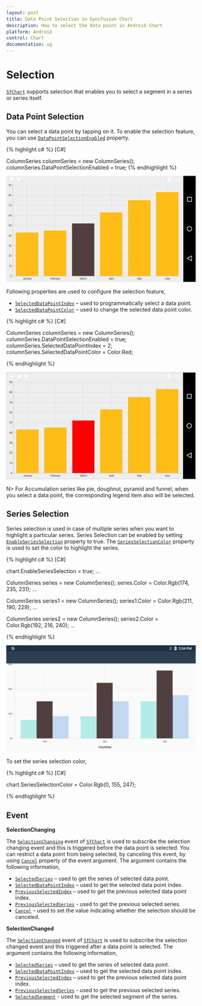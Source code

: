 ```yaml
---
layout: post
title: Data Point Selection in Syncfusion Chart
description: How to select the data point in Android Chart
platform: Android
control: Chart
documentation: ug
---
```


# Selection

[`SfChart`](http://help.syncfusion.com/cr/cref_files/xamarin-android/Syncfusion.SfChart.Android~Com.Syncfusion.Charts.SfChart.html) supports selection that enables you to select a segment in a series or series itself.

## Data Point Selection
You can select a data point by tapping on it. To enable the selection feature, you can use [`DataPointSelectionEnabled`](http://help.syncfusion.com/cr/cref_files/xamarin-android/Syncfusion.SfChart.Android~Com.Syncfusion.Charts.ChartSeries~DataPointSelectionEnabled.html) property. 

{% highlight c# %} 
[C#]

ColumnSeries columnSeries = new ColumnSeries();
columnSeries.DataPointSelectionEnabled = true;
{% endhighlight %}

![Data point selection support in Xamarin.Android Chart](selection_images/selection_img1.png)

Following properties are used to configure the selection feature,

* [`SelectedDataPointIndex`](http://help.syncfusion.com/cr/cref_files/xamarin-android/Syncfusion.SfChart.Android~Com.Syncfusion.Charts.ChartSeries~SelectedDataPointIndex.html) – used to programmatically select a data point.
* [`SelectedDataPointColor`](http://help.syncfusion.com/cr/cref_files/xamarin-android/Syncfusion.SfChart.Android~Com.Syncfusion.Charts.ChartSeries~SelectedDataPointColor.html) – used to change the selected data point color.

{% highlight c# %} 
[C#]

ColumnSeries columnSeries = new ColumnSeries();
columnSeries.DataPointSelectionEnabled = true;
columnSeries.SelectedDataPointIndex = 2;
columnSeries.SelectedDataPointColor = Color.Red;

{% endhighlight %}

![Selecting data point and data point color support in Xamarin.Android Chart](selection_images/selection_img2.png)


N> For Accumulation series like pie, doughnut, pyramid and funnel, when you select a data point, the corresponding legend item also will be selected.

## Series Selection

Series selection is used in case of multiple series when you want to highlight a particular series. Series Selection can be enabled by setting [`EnableSeriesSelection`](https://help.syncfusion.com/cr/xamarin-android/Com.Syncfusion.Charts.ChartBase.html#Com_Syncfusion_Charts_ChartBase_EnableSeriesSelection) property to true. The [`SeriesSelectionColor`](https://help.syncfusion.com/cr/xamarin-android/Com.Syncfusion.Charts.ChartBase.html#Com_Syncfusion_Charts_ChartBase_SeriesSelectionColor) property is used to set the color to highlight the series.

{% highlight c# %} 
[C#]

chart.EnableSeriesSelection = true;
...

ColumnSeries series = new ColumnSeries();
series.Color = Color.Rgb(174, 235, 231);
...

ColumnSeries series1 = new ColumnSeries();
series1.Color = Color.Rgb(211, 190, 229);
... 

ColumnSeries series2 = new ColumnSeries();
series2.Color = Color.Rgb(192, 216, 240);
... 


{% endhighlight %}

![Series selection support in Xamarin.Android Chart](selection_images/seriesSelection.png)

To set the series selection color,

{% highlight c# %} 
[C#]

chart.SeriesSelectionColor = Color.Rgb(0, 155, 247);

{% endhighlight %}

## Event

**SelectionChanging**

The [`SelectionChanging`](http://help.syncfusion.com/cr/cref_files/xamarin-android/Syncfusion.SfChart.Android~Com.Syncfusion.Charts.SfChart~SelectionChanging_EV.html) event of [`SfChart`](http://help.syncfusion.com/cr/cref_files/xamarin-android/Syncfusion.SfChart.Android~Com.Syncfusion.Charts.SfChart.html) is used to subscribe the selection changing event and this is triggered before the data point is selected. You can restrict a data point from being selected, by canceling this event, by using [`Cancel`](http://help.syncfusion.com/cr/cref_files/xamarin-android/Syncfusion.SfChart.Android~Com.Syncfusion.Charts.ChartSelectionChangingEvent~Cancel.html) property of the event argument. The argument contains the following information,

* [`SelectedSeries`](http://help.syncfusion.com/cr/cref_files/xamarin-android/Syncfusion.SfChart.Android~Com.Syncfusion.Charts.ChartSelectionEvent~SelectedSeries.html) – used to get the series of selected data point.
* [`SelectedDataPointIndex`](http://help.syncfusion.com/cr/cref_files/xamarin-android/Syncfusion.SfChart.Android~Com.Syncfusion.Charts.ChartSelectionEvent~SelectedDataPointIndex.html) – used to get the selected data point index.
* [`PreviousSelectedIndex`](http://help.syncfusion.com/cr/cref_files/xamarin-android/Syncfusion.SfChart.Android~Com.Syncfusion.Charts.ChartSelectionEvent~PreviousSelectedIndex.html) – used to get the previous selected data point index.
* [`PreviousSelectedSeries`](https://help.syncfusion.com/cr/xamarin-android/Com.Syncfusion.Charts.ChartSelectionEvent.html#Com_Syncfusion_Charts_ChartSelectionEvent_PreviousSelectedSeries) - used to get the previous selected series. 
* [`Cancel`](http://help.syncfusion.com/cr/cref_files/xamarin-android/Syncfusion.SfChart.Android~Com.Syncfusion.Charts.ChartSelectionChangingEvent~Cancel.html) – used to set the value indicating whether the selection should be canceled.

**SelectionChanged**

The [`SelectionChanged`](http://help.syncfusion.com/cr/cref_files/xamarin-android/Syncfusion.SfChart.Android~Com.Syncfusion.Charts.SfChart~SelectionChanged_EV.html) event of [`SfChart`](http://help.syncfusion.com/cr/cref_files/xamarin-android/Syncfusion.SfChart.Android~Com.Syncfusion.Charts.SfChart.html) is used to subscribe the selection changed event and this triggered after a data point is selected. The argument contains the following information,

* [`SelectedSeries`](http://help.syncfusion.com/cr/cref_files/xamarin-android/Syncfusion.SfChart.Android~Com.Syncfusion.Charts.ChartSelectionEvent~SelectedSeries.html) – used to get the series of selected data point.
* [`SelectedDataPointIndex`](http://help.syncfusion.com/cr/cref_files/xamarin-android/Syncfusion.SfChart.Android~Com.Syncfusion.Charts.ChartSelectionEvent~PreviousSelectedIndex.html) – used to get the selected data point index.
* [`PreviousSelectedIndex`](http://help.syncfusion.com/cr/cref_files/xamarin-android/Syncfusion.SfChart.Android~Com.Syncfusion.Charts.ChartSelectionEvent~PreviousSelectedIndex.html) – used to get the previous selected data point index.
* [`PreviousSelectedSeries`](https://help.syncfusion.com/cr/xamarin-android/Com.Syncfusion.Charts.ChartSelectionEvent.html#Com_Syncfusion_Charts_ChartSelectionEvent_PreviousSelectedSeries) - used to get the previous selected series.
* [`SelectedSegment`](http://help.syncfusion.com/cr/cref_files/xamarin-android/Syncfusion.SfChart.Android~Com.Syncfusion.Charts.ChartSelectionEvent~SelectedSegment.html) - used to get the selected segment of the series.
